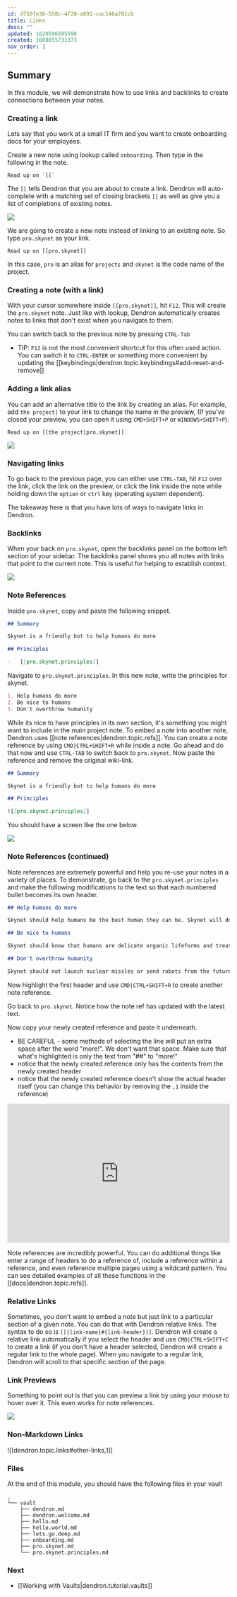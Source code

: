 ```yaml
---
id: d758fe38-558c-4f20-a091-cac146a781cb
title: Links
desc: ""
updated: 1620596505590
created: 1608055731373
nav_order: 1
---
```


## Summary

In this module, we will demonstrate how to use links and backlinks to create connections between your notes.

### Creating a link

Lets say that you work at a small IT firm and you want to create onboarding docs for your employees.

Create a new note using lookup called `onboarding`. Then type in the following in the note.

```
Read up on `[[`
```

The `[[` tells Dendron that you are about to create a link. Dendron will auto-complete with a matching set of closing brackets `]]` as well as give you a list of completions of existing notes.

![](https://foundation-prod-assetspublic53c57cce-8cpvgjldwysl.s3-us-west-2.amazonaws.com/assets/images/quickstart.completion.jpg)

We are going to create a new note instead of linking to an existing note. So type `pro.skynet` as your link.

```
Read up on [[pro.skynet]]
```

In this case, `pro` is an alias for `projects` and `skynet` is the code name of the project.

### Creating a note (with a link)

With your cursor somewhere inside `[[pro.skynet]]`, hit `F12`. This will create the `pro.skynet` note. Just like with lookup, Dendron automatically creates notes to links that don't exist when you navigate to them.

You can switch back to the previous note by pressing `CTRL-Tab`

-   TIP: `F12` is not the most convenient shortcut for this often used action. You can switch it to `CTRL-ENTER` or something more convenient by updating the [[keybindings|dendron.topic.keybindings#add-reset-and-remove]]

### Adding a link alias

You can add an alternative title to the link by creating an alias. For example, add `the project|` to your link to change the name in the preview, (If you've closed your preview, you can open it using `CMD+SHIFT+P` or `WINDOWS+SHIFT+P`).

```
Read up on [[the project|pro.skynet]]
```

![](https://foundation-prod-assetspublic53c57cce-8cpvgjldwysl.s3-us-west-2.amazonaws.com/assets/images/quickstart.alias.jpg)

### Navigating links

To go back to the previous page, you can either use `CTRL-TAB`, hit `F12` over the link, click the link on the preview, or click the link inside the note while holding down the `option` or `ctrl` key (operating system dependent).

The takeaway here is that you have lots of ways to navigate links in Dendron.

### Backlinks

When your back on `pro.skynet`, open the backlinks panel on the bottom left section of your sidebar. The backlinks panel shows you all notes with links that point to the current note. This is useful for helping to establish context.

![](https://foundation-prod-assetspublic53c57cce-8cpvgjldwysl.s3-us-west-2.amazonaws.com/assets/images/quickstart.backlinks.jpg)

### Note References

Inside `pro.skynet`, copy and paste the following snippet.

```md
## Summary

Skynet is a friendly bot to help humans do more

## Principles

-   [[pro.skynet.principles]]
```

Navigate to `pro.skynet.principles`. In this new note, write the principles for skynet.

```md
1. Help humans do more
2. Be nice to humans
3. Don't overthrow humanity
```

While its nice to have principles in its own section, it's something you might want to include in the main project note. To embed a note into another note, Dendron uses [[note references|dendron.topic.refs]]. You can create a note reference by using `CMD|CTRL+SHIFT+R` while inside a note. Go ahead and do that now and use `CTRL-TAB` to switch back to `pro.skynet`. Now paste the reference and remove the original wiki-link.

```md
## Summary

Skynet is a friendly bot to help humans do more

## Principles

![[pro.skynet.principles]]
```

You should have a screen like the one below.

![](https://foundation-prod-assetspublic53c57cce-8cpvgjldwysl.s3-us-west-2.amazonaws.com/assets/images/quickstart.refs.jpg)

### Note References (continued)

Note references are extremely powerful and help you re-use your notes in a variety of places. To demonstrate, go back to the `pro.skynet.principles` and make the following modifications to the text so that each numbered bullet becomes its own header.

```md
## Help humans do more

Skynet should help humans be the best human they can be. Skynet will do this using ultrasophisticated AI to help humans realize their true potential.

## Be nice to humans

Skynet should know that humans are delicate organic lifeforms and treat them as such. Skynet should not hurt their fragile egos or make humans feel bad.

## Don't overthrow humanity

Skynet should not launch nuclear missles or send robots from the future to come back to the past and wipe out humanity.
```

Now highlight the first header and use `CMD|CTRL+SHIFT+R` to create another note reference.

Go back to `pro.skynet`. Notice how the note ref has updated with the latest text.

Now copy your newly created reference and paste it underneath.

-   BE CAREFUL - some methods of selecting the line will put an extra space after the word "more!". We don't want that space. Make sure that what's highlighted is only the text from "##" to "more!"
-   notice that the newly created reference only has the contents from the newly created header
-   notice that the newly created reference doesn't show the actual header itself (you can change this behavior by removing the `,1` inside the reference)

<div style="position: relative; padding-bottom: 62.5%; height: 0;"><iframe src="https://www.loom.com/embed/c62f82859545444a9786abaa36426b62" frameborder="0" webkitallowfullscreen mozallowfullscreen allowfullscreen style="position: absolute; top: 0; left: 0; width: 100%; height: 100%;"></iframe></div>

Note references are incredibly powerful. You can do additional things like enter a range of headers to do a reference of, include a reference within a reference, and even reference multiple pages using a wildcard pattern. You can see detailed examples of all these functions in the [[docs|dendron.topic.refs]].

### Relative Links

Sometimes, you don't want to embed a note but just link to a particular section of a given note. You can do that with Dendron relative links. The syntax to do so is `[[{link-name}#{link-header}]]`. Dendron will create a relative link automatically if you select the header and use `CMD|CTRL+SHIFT+C` to create a link (if you don't have a header selected, Dendron will create a regular link to the whole page). When you navigate to a regular link, Dendron will scroll to that specific section of the page.

### Link Previews

Something to point out is that you can preview a link by using your mouse to hover over it. This even works for note references.

![](https://foundation-prod-assetspublic53c57cce-8cpvgjldwysl.s3-us-west-2.amazonaws.com/assets/images/quickstart.links-preview.jpg)

### Non-Markdown Links

![[dendron.topic.links#other-links,1]]

### Files

At the end of this module, you should have the following files in your vault

```
.
└── vault
    ├── dendron.md
    ├── dendron.welcome.md
    ├── hello.md
    ├── hello.world.md
    ├── lets.go.deep.md
    ├── onboarding.md
    ├── pro.skynet.md
    └── pro.skynet.principles.md
```

### Next
-   [[Working with Vaults|dendron.tutorial.vaults]]